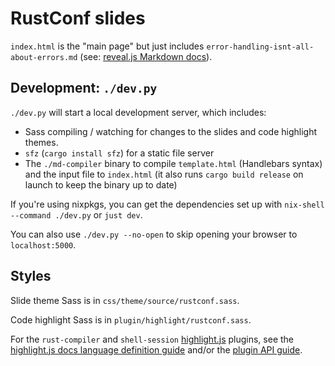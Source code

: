 # RustConf slides

`index.html` is the "main page" but just includes
`error-handling-isnt-all-about-errors.md` (see: [reveal.js Markdown docs][rjs-md]).

## Development: `./dev.py`

`./dev.py` will start a local development server, which includes:

- Sass compiling / watching for changes to the slides and code highlight themes.
- `sfz` (`cargo install sfz`) for a static file server
- The `./md-compiler` binary to compile `template.html` (Handlebars syntax) and
  the input file to `index.html` (it also runs `cargo build release` on launch
  to keep the binary up to date)

If you're using nixpkgs, you can get the dependencies set up with `nix-shell
--command ./dev.py` or `just dev`.

You can also use `./dev.py --no-open` to skip opening your browser to
`localhost:5000`.

## Styles

Slide theme Sass is in `css/theme/source/rustconf.sass`.

Code highlight Sass is in `plugin/highlight/rustconf.sass`.

For the `rust-compiler` and `shell-session` [highlight.js] plugins, see the
[highlight.js docs language definition guide][hjs-lang-def] and/or the [plugin API guide][hjs-plugins].

[rjs-md]: https://revealjs.com/markdown/
[hjs-lang-def]: https://highlightjs.readthedocs.io/en/latest/language-guide.html
[highlight.js]: https://highlightjs.org/
[hjs-plugins]: https://highlightjs.readthedocs.io/en/latest/plugin-api.html
